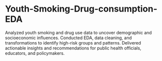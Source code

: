 # Youth-Smoking-Drug-consumption-EDA
Analyzed youth smoking and drug use data to uncover demographic and socioeconomic influences. Conducted EDA, data cleaning, and transformations to identify high-risk groups and patterns. Delivered actionable insights and recommendations for public health officials, educators, and policymakers.
